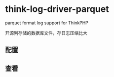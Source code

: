 # think-log-driver-parquet
parquet format log support for ThinkPHP 

开源列存储的数据库文件，存日志压缩比大

## 配置

## 查看

~~~

~~~
